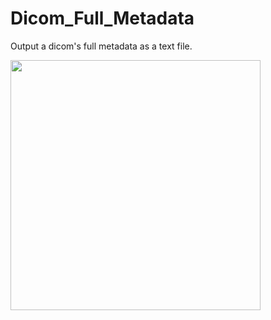 # Dicom_Full_Metadata
Output a dicom's full metadata as a text file.

<img src="https://user-images.githubusercontent.com/70458221/124848355-04bb8a80-dfe0-11eb-88e8-1f269b8f176c.gif" width="400"/>
